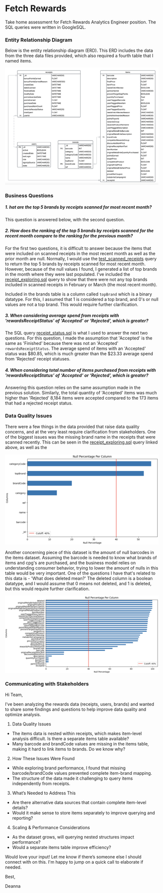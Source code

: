 # Fetch Rewards 
Take home assessment for Fetch Rewards Analytics Engineer position. The SQL queries were written in GoogleSQL. 


### Entity Relationship Diagram

Below is the entity relationship diagram (ERD). This ERD includes the data from the three data files provided, which also required a fourth table that I named items.

![ERD](images/ERD_img.png)


### Business Questions

##### 1. hat are the top 5 brands by receipts scanned for most recent month?

This question is answered below, with the second question. 

##### 2. How does the ranking of the top 5 brands by receipts scanned for the recent month compare to the ranking for the previous month?

For the first two questions, it is difficult to answer because the items that were included on scanned receipts in the most recent month as well as the prior month are null. Normally, I would use the [test_scanned_receipts](https://github.com/deannagould/fetch-rewards/blob/main/sql_queries/test_scanned_receipts.sql) query to return the top 5 brands by receipts scanned for most recent month. However, because of the null values I found, I generated a list of top brands in the month where they were last populated. I've included the [receipt_exploring.sql](https://github.com/deannagould/fetch-rewards/blob/main/sql_queries/receipt_exploring.sql) query to show that there were not any top brands included in scanned receipts in February or March (the most recent month).

Included in the brands table is a column called `topBrand` which is a binary datatype. For this, I assumed that 1 is considered a top brand, and 0's or null values are not a top brand. This would require further clarification.

##### 3. When considering average spend from receipts with 'rewardsReceiptStatus’ of ‘Accepted’ or ‘Rejected’, which is greater?

The SQL query [receipt_status.sql](https://github.com/deannagould/fetch-rewards/blob/main/sql_queries/receipt_status.sql) is what I used to answer the next two questions. For this question, I made the assumption that 'Accepted' is the same as 'Finished' because there was not an 'Accepted' `rewardsReceiptStatus`.  The average spend of items with an 'Accepted' status was $80.85, which is much greater than the $23.33 average spend from 'Rejected' receipt statuses.

##### 4. When considering total number of items purchased from receipts with 'rewardsReceiptStatus’ of ‘Accepted’ or ‘Rejected’, which is greater?

Answering this question relies on the same assumption made in the previous solution. Similarly, the total quantity of 'Accepted' items was much higher than 'Rejected' 8,184 items were accepted compared to the 173 items that had a rejected receipt status. 

### Data Quality Issues

There were a few things in the data provided that raise data quality concerns, and at the very least require clarification from stakeholders. One of the biggest issues was the missing brand name in the receipts that were scanned recently. This can be seen in the [receipt_exploring.sql](sql_queries/receipt_exploring.sql) query linked above, as well as the 

![brands_null](images/brands_null.png)

Another concerning piece of this dataset is the amount of null barcodes in the items dataset. Assuming the barcode is needed to know what brands of items and cpg's are purchased, and the business model relies on understanding consumer behavior, trying to lower the amount of nulls in this table would be very important. One of the questions I have that's related to this data is - 'What does deleted mean?' The deleted column is a boolean datatype, and I would assume that 0 means not deleted, and 1 is deleted, but this would require further clarification. 

![items_null](images/items_null.png)


### Communicating with Stakeholders

Hi Team,

I’ve been analyzing the rewards data (receipts, users, brands) and wanted to share some findings and questions to help improve data quality and optimize analysis.


1. Data Quality Issues
- The items data is nested within receipts, which makes item-level analysis difficult. Is there a separate items table available?
- Many barcode and brandCode values are missing in the items table, making it hard to link items to brands. Do we know why?

2. How These Issues Were Found
- While exploring brand performance, I found that missing barcode/brandCode values prevented complete item-brand mapping.
- The structure of the data made it challenging to query items independently from receipts.

3. What’s Needed to Address This
- Are there alternative data sources that contain complete item-level details?
- Would it make sense to store items separately to improve querying and reporting?

4. Scaling & Performance Considerations
- As the dataset grows, will querying nested structures impact performance?
- Would a separate items table improve efficiency?

Would love your input! Let me know if there’s someone else I should connect with on this. I'm happy to jump on a quick call to elaborate if needed.

Best,

Deanna


